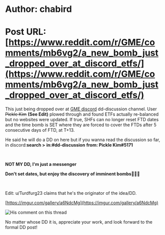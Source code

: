 # Author: chabird
# Post URL: [https://www.reddit.com/r/GME/comments/mb6vg2/a_new_bomb_just_dropped_over_at_discord_etfs/](https://www.reddit.com/r/GME/comments/mb6vg2/a_new_bomb_just_dropped_over_at_discord_etfs/)


This just being dropped over at [GME discord](https://discord.gg/gmeofficial) dd-discussion channel. User ~~Pickle Kim~~ **(See Edit)** plowed through and found ETFs actually re-balanced but no websites were updated. If true, SHFs can no longer reset FTD dates and the time bomb is SET where they are forced to cover the FTDs after 5 consecutive days of FTD, at T+13.

He said he will do a DD on here but if you wanna read the discussion so far, in discord:**search >**  **in:#dd-discussion** **from: Pickle Kim#5171**

&#x200B;

**NOT MY DD, I'm just a messenger**

**Don't set dates, but enjoy the discovery of imminent bombs🚀🚀🚀**

&#x200B;

Edit: u/Turdfurg23 claims that he's the originator of the idea/DD.

[https://imgur.com/gallery/a6NdcMg](https://imgur.com/gallery/a6NdcMg)

![His comment on this thread](https://www.reddit.com/r/GME/comments/mb6vg2/a_new_bomb_just_dropped_over_at_discord_etfs/grwgy3i?utm_source=share&utm_medium=web2x&context=3)

No matter whose DD it is, appreciate your work, and look forward to the formal DD post!
